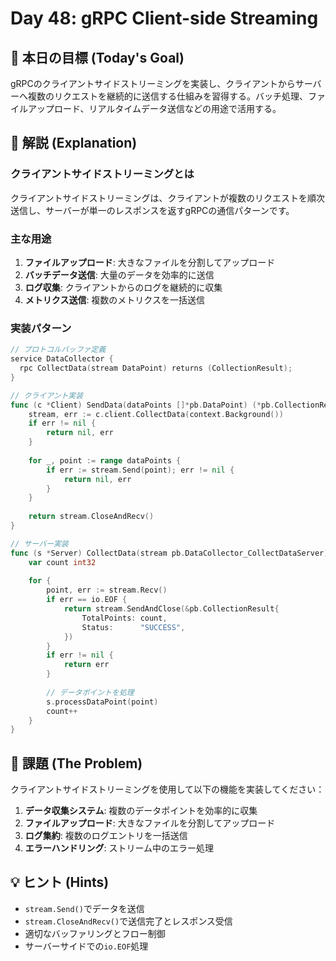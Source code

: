 # Day 48: gRPC Client-side Streaming

## 🎯 本日の目標 (Today's Goal)

gRPCのクライアントサイドストリーミングを実装し、クライアントからサーバーへ複数のリクエストを継続的に送信する仕組みを習得する。バッチ処理、ファイルアップロード、リアルタイムデータ送信などの用途で活用する。

## 📖 解説 (Explanation)

### クライアントサイドストリーミングとは

クライアントサイドストリーミングは、クライアントが複数のリクエストを順次送信し、サーバーが単一のレスポンスを返すgRPCの通信パターンです。

### 主な用途

1. **ファイルアップロード**: 大きなファイルを分割してアップロード
2. **バッチデータ送信**: 大量のデータを効率的に送信
3. **ログ収集**: クライアントからのログを継続的に収集
4. **メトリクス送信**: 複数のメトリクスを一括送信

### 実装パターン

```go
// プロトコルバッファ定義
service DataCollector {
  rpc CollectData(stream DataPoint) returns (CollectionResult);
}

// クライアント実装
func (c *Client) SendData(dataPoints []*pb.DataPoint) (*pb.CollectionResult, error) {
    stream, err := c.client.CollectData(context.Background())
    if err != nil {
        return nil, err
    }
    
    for _, point := range dataPoints {
        if err := stream.Send(point); err != nil {
            return nil, err
        }
    }
    
    return stream.CloseAndRecv()
}

// サーバー実装
func (s *Server) CollectData(stream pb.DataCollector_CollectDataServer) error {
    var count int32
    
    for {
        point, err := stream.Recv()
        if err == io.EOF {
            return stream.SendAndClose(&pb.CollectionResult{
                TotalPoints: count,
                Status:      "SUCCESS",
            })
        }
        if err != nil {
            return err
        }
        
        // データポイントを処理
        s.processDataPoint(point)
        count++
    }
}
```

## 📝 課題 (The Problem)

クライアントサイドストリーミングを使用して以下の機能を実装してください：

1. **データ収集システム**: 複数のデータポイントを効率的に収集
2. **ファイルアップロード**: 大きなファイルを分割してアップロード
3. **ログ集約**: 複数のログエントリを一括送信
4. **エラーハンドリング**: ストリーム中のエラー処理

## 💡 ヒント (Hints)

- `stream.Send()`でデータを送信
- `stream.CloseAndRecv()`で送信完了とレスポンス受信
- 適切なバッファリングとフロー制御
- サーバーサイドでの`io.EOF`処理